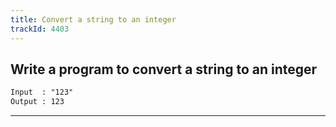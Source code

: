 ```yaml
---
title: Convert a string to an integer
trackId: 4403
---
```


## Write a program to convert a string to an integer

```txt
Input  : "123"
Output : 123
```

---
